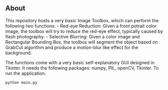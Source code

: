 ## About
This repository hosts a very basic Image Toolbox, which can perform the following two functions:
	- Red-eye Reduction: Given a front potrait color image, the toolbox will try to reduce the red-eye effect, typically caused by flash photography.
	- Selective Blurring: Given a color image and Rectangular Bounding Box, the toolbox will segment the object based on GrabCut algorithm and produce a motion-blur like effect for the background.

The functions come with a very basic self-explanatory GUI designed in Tkinter. It needs the following packages: numpy, PIL, openCV, Tkinter. To run the application:
```
python main.py
```
